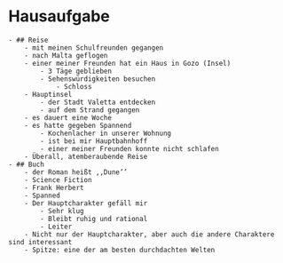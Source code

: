 # Hausaufgabe
	- ## Reise
		- mit meinen Schulfreunden gegangen
		- nach Malta geflogen
		- einer meiner Freunden hat ein Haus in Gozo (Insel)
			- 3 Täge geblieben
			- Sehenswürdigkeiten besuchen
				- Schloss
		- Hauptinsel
			- der Stadt Valetta entdecken
			- auf dem Strand gegangen
		- es dauert eine Woche
		- es hatte gegeben Spannend
			- Kochenlacher in unserer Wohnung
			- ist bei mir Hauptbahnhoff
			- einer meiner Freunden konnte nicht schlafen
		- Überall, atemberaubende Reise
	- ## Buch
		- der Roman heißt ,,Dune’’
		- Science Fiction
		- Frank Herbert
		- Spanned
		- Der Hauptcharakter gefäll mir
			- Sehr klug
			- Bleibt ruhig und rational
			- Leiter
		- Nicht nur der Hauptcharakter, aber auch die andere Charaktere sind interessant
		- Spitze: eine der am besten durchdachten Welten